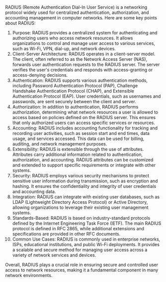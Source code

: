 RADIUS (Remote Authentication Dial-In User Service) is a networking protocol widely used for centralized authentication, authorization, and accounting management in computer networks. Here are some key points about RADIUS:

1.  Purpose: RADIUS provides a centralized system for authenticating and authorizing users who access network resources. It allows organizations to control and manage user access to various services, such as Wi-Fi, VPN, dial-up, and network devices.
2.  Client-Server Architecture: RADIUS operates in a client-server model. The client, often referred to as the Network Access Server (NAS), forwards user authentication requests to the RADIUS server. The server verifies the user's credentials and responds with access-granting or access-denying decisions.
3.  Authentication: RADIUS supports various authentication methods, including Password Authentication Protocol (PAP), Challenge Handshake Authentication Protocol (CHAP), and Extensible Authentication Protocol (EAP). User credentials, such as usernames and passwords, are sent securely between the client and server.
4.  Authorization: In addition to authentication, RADIUS performs authorization, determining what network resources a user is allowed to access based on policies defined on the RADIUS server. This ensures that only authorized users can access specific services or resources.
5.  Accounting: RADIUS includes accounting functionality for tracking and recording user activities, such as session start and end times, data usage, and services accessed. This data can be used for billing, auditing, and network management purposes.
6.  Extensibility: RADIUS is extensible through the use of attributes. Attributes carry additional information related to authentication, authorization, and accounting. RADIUS attributes can be customized and extended to support specific requirements or integrate with other systems.
7.  Security: RADIUS employs various security mechanisms to protect sensitive user information during transmission, such as encryption and hashing. It ensures the confidentiality and integrity of user credentials and accounting data.
8.  Integration: RADIUS can integrate with existing user databases, such as LDAP (Lightweight Directory Access Protocol) or Active Directory, allowing organizations to leverage their existing user management systems.
9.  Standards-Based: RADIUS is based on industry-standard protocols defined by the Internet Engineering Task Force (IETF). The main RADIUS protocol is defined in RFC 2865, while additional extensions and specifications are provided in other RFC documents.
10.  Common Use Cases: RADIUS is commonly used in enterprise networks, ISPs, educational institutions, and public Wi-Fi deployments. It provides a scalable and secure method for managing user access across a variety of network services and devices.

Overall, RADIUS plays a crucial role in ensuring secure and controlled user access to network resources, making it a fundamental component in many network environments.